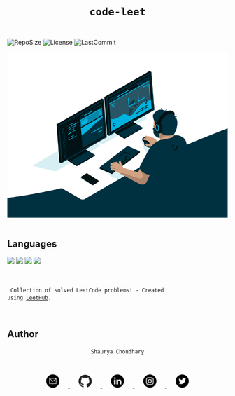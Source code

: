 <code>
  <h1 align="center">code-leet</h1>
</code>

![RepoSize](https://img.shields.io/github/repo-size/shaurya-src/code-leet?logo=GitHub&style=flat-square)
![License](https://img.shields.io/github/license/shaurya-src/code-leet?logo=GitLab&style=flat-square)
![LastCommit](https://img.shields.io/github/last-commit/shaurya-src/code-leet?logo=Git&style=flat-square)

<img align="center" src="programmer.gif"> <br> <br>


## Languages
  <img src="https://img.shields.io/badge/Python-3.x-success?style=flat-square&logo=Python&logoColor=white">
  <img src="https://img.shields.io/badge/Java-8-success?style=flat-square&logo=Java&logoColor=white&color=orange">
  <img src="https://img.shields.io/badge/Editor-VS_Code-success?style=flat-square&logo=Visual-Studio-Code&logoColor=white&color=blue">
  <img src="https://img.shields.io/badge/Windows-10-success?style=flat-square&logo=Windows&logoColor=white">

<br><br>
<code>
Collection of solved LeetCode problems! - Created using [LeetHub](https://github.com/QasimWani/LeetHub).
</code> <br> <br>

## Author
<!---
```python
# Shaurya Choudhary
```
-->

<p align="center">
  <code> Shaurya Choudhary </code>
</p>

<br>

<p align="center">
  <a href="mailto:shaurya.src@gmail.com">
    <img src="https://github.com/shaurya-src/repo-template/blob/main/Assets/Logos/email.svg" width="30" height="30" hspace="20">
  </a>

  <a href="https://github.com/shaurya-src">
    <img src="https://github.com/shaurya-src/repo-template/blob/main/Assets/Logos/github.svg" width="30" height="30" hspace="20">
  </a>

  <a href="https://www.linkedin.com/in/shaurya-src/">
    <img src="https://github.com/shaurya-src/repo-template/blob/main/Assets/Logos/linkedin.svg" width="30" height="30" hspace="20">
  </a>

  <a href="https://www.instagram.com/shaurya_src/">
    <img src="https://github.com/shaurya-src/repo-template/blob/main/Assets/Logos/instagram.svg" width="30" height="30" hspace="20">
  </a>

  <a href="https://twitter.com/shaurya_src">
    <img src="https://github.com/shaurya-src/repo-template/blob/main/Assets/Logos/twitter.svg" width="30" height="30" hspace="20">
  </a>
</p>